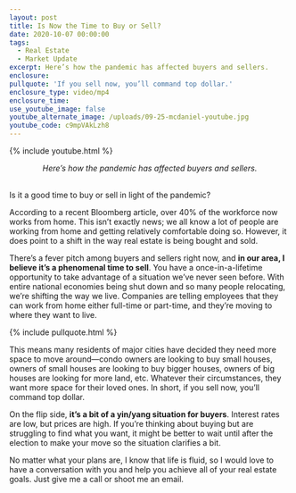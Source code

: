 ```yaml
---
layout: post
title: Is Now the Time to Buy or Sell?
date: 2020-10-07 00:00:00
tags:
  - Real Estate
  - Market Update
excerpt: Here’s how the pandemic has affected buyers and sellers.
enclosure:
pullquote: 'If you sell now, you’ll command top dollar.'
enclosure_type: video/mp4
enclosure_time:
use_youtube_image: false
youtube_alternate_image: /uploads/09-25-mcdaniel-youtube.jpg
youtube_code: c9mpVAkLzh8
---
```


{% include youtube.html %}

<center><em>Here&rsquo;s how the pandemic has affected buyers and sellers.</em></center>

<br>Is it a good time to buy or sell in light of the pandemic?

According to a recent Bloomberg article, over 40% of the workforce now works from home. This isn’t exactly news; we all know a lot of people are working from home and getting relatively comfortable doing so. However, it does point to a shift in the way real estate is being bought and sold.

There’s a fever pitch among buyers and sellers right now, and **in our area, I believe it’s a phenomenal time to sell**. You have a once-in-a-lifetime opportunity to take advantage of a situation we’ve never seen before. With entire national economies being shut down and so many people relocating, we’re shifting the way we live. Companies are telling employees that they can work from home either full-time or part-time, and they’re moving to where they want to live.

{% include pullquote.html %}

This means many residents of major cities have decided they need more space to move around—condo owners are looking to buy small houses, owners of small houses are looking to buy bigger houses, owners of big houses are looking for more land, etc. Whatever their circumstances, they want more space for their loved ones. In short, if you sell now, you’ll command top dollar.

On the flip side, **it’s a bit of a yin/yang situation for buyers**. Interest rates are low, but prices are high. If you’re thinking about buying but are struggling to find what you want, it might be better to wait until after the election to make your move so the situation clarifies a bit.

No matter what your plans are, I know that life is fluid, so I would love to have a conversation with you and help you achieve all of your real estate goals. Just give me a call or shoot me an email.